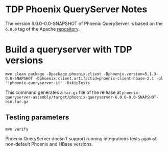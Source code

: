 # TDP Phoenix QueryServer Notes

The version 6.0.0-0.0-SNAPSHOT of Phoenix QueryServer is based on the `6.0.0` tag of the Apache [repository](https://github.com/apache/phoenix-queryserver/tree/6.0.0).


# Build a queryserver with TDP versions

```
mvn clean package -Dpackage.phoenix.client -Dphoenix.version=5.1.3-0.0-SNAPSHOT -Dphoenix.client.artifactid=phoenix-client-hbase-2.1 -pl '!phoenix-queryserver-it' -DskipTests
```


This command generates a `tar.gz` file of the release at `phoenix-queryserver-assembly/target/phoenix-queryserver-6.0.0-0.0-SNAPSHOT-bin.tar.gz`

## Testing parameters

```
mvn verify
```

Phoenix QueryServer doesn't support running integrations tests against non-default Phoenix and HBase versions.
